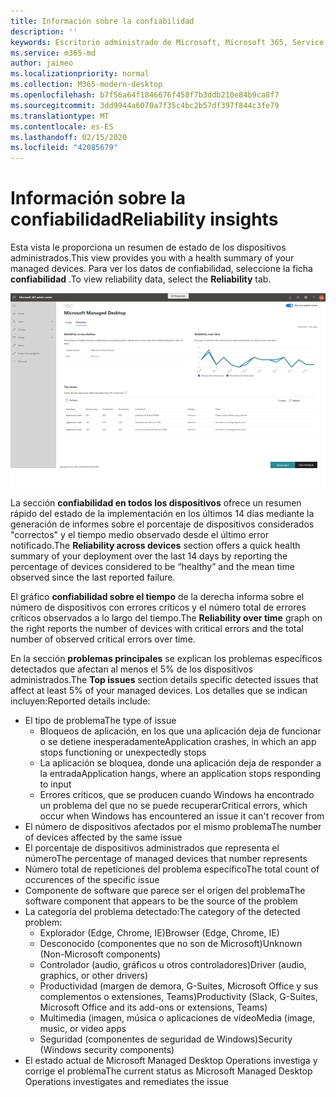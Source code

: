 ```yaml
---
title: Información sobre la confiabilidad
description: ''
keywords: Escritorio administrado de Microsoft, Microsoft 365, Service, Documentation
ms.service: m365-md
author: jaimeo
ms.localizationpriority: normal
ms.collection: M365-modern-desktop
ms.openlocfilehash: b7f56a64f1846676f458f7b3ddb210e84b9ca8f7
ms.sourcegitcommit: 3dd9944a6070a7f35c4bc2b57df397f844c3fe79
ms.translationtype: MT
ms.contentlocale: es-ES
ms.lasthandoff: 02/15/2020
ms.locfileid: "42085679"
---
```

# <a name="reliability-insights"></a><span data-ttu-id="01bd2-103">Información sobre la confiabilidad</span><span class="sxs-lookup"><span data-stu-id="01bd2-103">Reliability insights</span></span>

<span data-ttu-id="01bd2-104">Esta vista le proporciona un resumen de estado de los dispositivos administrados.</span><span class="sxs-lookup"><span data-stu-id="01bd2-104">This view provides you with a health summary of your managed devices.</span></span> <span data-ttu-id="01bd2-105">Para ver los datos de confiabilidad, seleccione la ficha **confiabilidad** .</span><span class="sxs-lookup"><span data-stu-id="01bd2-105">To view reliability data, select the **Reliability** tab.</span></span>


![Panel confiabilidad: confiabilidad en los dispositivos en la parte superior izquierda, la confiabilidad con el gráfico de tiempo en la esquina superior derecha, la tabla de problemas principales en la parte inferior.](../../media/insights_reliability.png)

<span data-ttu-id="01bd2-108">La sección **confiabilidad en todos los dispositivos** ofrece un resumen rápido del estado de la implementación en los últimos 14 días mediante la generación de informes sobre el porcentaje de dispositivos considerados "correctos" y el tiempo medio observado desde el último error notificado.</span><span class="sxs-lookup"><span data-stu-id="01bd2-108">The **Reliability across devices** section offers a quick health summary of your deployment over the last 14 days by reporting the percentage of devices considered to be “healthy” and the mean time observed since the last reported failure.</span></span> 

 
<span data-ttu-id="01bd2-109">El gráfico **confiabilidad sobre el tiempo** de la derecha informa sobre el número de dispositivos con errores críticos y el número total de errores críticos observados a lo largo del tiempo.</span><span class="sxs-lookup"><span data-stu-id="01bd2-109">The **Reliability over time** graph on the right reports the number of devices with critical errors and the total number of observed critical errors over time.</span></span>

<span data-ttu-id="01bd2-110">En la sección **problemas principales** se explican los problemas específicos detectados que afectan al menos el 5% de los dispositivos administrados.</span><span class="sxs-lookup"><span data-stu-id="01bd2-110">The **Top issues** section details specific detected issues that affect at least 5% of your managed devices.</span></span> <span data-ttu-id="01bd2-111">Los detalles que se indican incluyen:</span><span class="sxs-lookup"><span data-stu-id="01bd2-111">Reported details include:</span></span>

- <span data-ttu-id="01bd2-112">El tipo de problema</span><span class="sxs-lookup"><span data-stu-id="01bd2-112">The type of issue</span></span>
    - <span data-ttu-id="01bd2-113">Bloqueos de aplicación, en los que una aplicación deja de funcionar o se detiene inesperadamente</span><span class="sxs-lookup"><span data-stu-id="01bd2-113">Application crashes, in which an app stops functioning or unexpectedly stops</span></span>
    - <span data-ttu-id="01bd2-114">La aplicación se bloquea, donde una aplicación deja de responder a la entrada</span><span class="sxs-lookup"><span data-stu-id="01bd2-114">Application hangs, where an application stops responding to input</span></span>
    - <span data-ttu-id="01bd2-115">Errores críticos, que se producen cuando Windows ha encontrado un problema del que no se puede recuperar</span><span class="sxs-lookup"><span data-stu-id="01bd2-115">Critical errors, which occur when Windows has encountered an issue it can't recover from</span></span>
- <span data-ttu-id="01bd2-116">El número de dispositivos afectados por el mismo problema</span><span class="sxs-lookup"><span data-stu-id="01bd2-116">The number of devices affected by the same issue</span></span>
- <span data-ttu-id="01bd2-117">El porcentaje de dispositivos administrados que representa el número</span><span class="sxs-lookup"><span data-stu-id="01bd2-117">The percentage of managed devices that number represents</span></span>
- <span data-ttu-id="01bd2-118">Número total de repeticiones del problema específico</span><span class="sxs-lookup"><span data-stu-id="01bd2-118">The total count of occurences of the specific issue</span></span>
- <span data-ttu-id="01bd2-119">Componente de software que parece ser el origen del problema</span><span class="sxs-lookup"><span data-stu-id="01bd2-119">The software component that appears to be the source of the problem</span></span>
- <span data-ttu-id="01bd2-120">La categoría del problema detectado:</span><span class="sxs-lookup"><span data-stu-id="01bd2-120">The category of the detected problem:</span></span>
    - <span data-ttu-id="01bd2-121">Explorador (Edge, Chrome, IE)</span><span class="sxs-lookup"><span data-stu-id="01bd2-121">Browser (Edge, Chrome, IE)</span></span>
    - <span data-ttu-id="01bd2-122">Desconocido (componentes que no son de Microsoft)</span><span class="sxs-lookup"><span data-stu-id="01bd2-122">Unknown (Non-Microsoft components)</span></span>
    - <span data-ttu-id="01bd2-123">Controlador (audio, gráficos u otros controladores)</span><span class="sxs-lookup"><span data-stu-id="01bd2-123">Driver (audio, graphics, or other drivers)</span></span>
    - <span data-ttu-id="01bd2-124">Productividad (margen de demora, G-Suites, Microsoft Office y sus complementos o extensiones, Teams)</span><span class="sxs-lookup"><span data-stu-id="01bd2-124">Productivity (Slack, G-Suites, Microsoft Office and its add-ons or extensions, Teams)</span></span>
    - <span data-ttu-id="01bd2-125">Multimedia (imagen, música o aplicaciones de vídeo</span><span class="sxs-lookup"><span data-stu-id="01bd2-125">Media (image, music, or video apps</span></span>
    - <span data-ttu-id="01bd2-126">Seguridad (componentes de seguridad de Windows)</span><span class="sxs-lookup"><span data-stu-id="01bd2-126">Security (Windows security components)</span></span>
- <span data-ttu-id="01bd2-127">El estado actual de Microsoft Managed Desktop Operations investiga y corrige el problema</span><span class="sxs-lookup"><span data-stu-id="01bd2-127">The current status as Microsoft Managed Desktop Operations investigates and remediates the issue</span></span>

